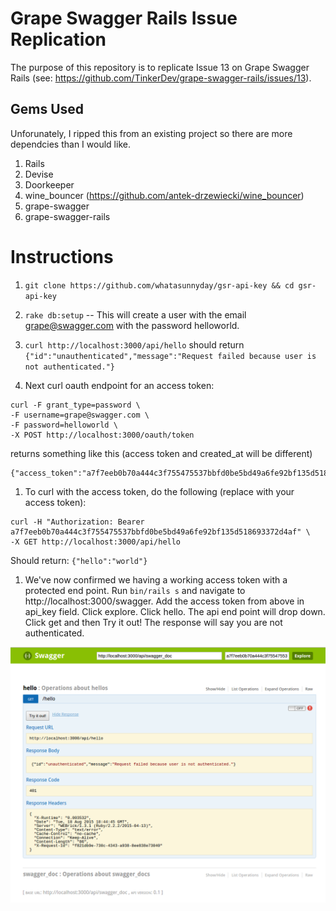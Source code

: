 # Grape Swagger Rails Issue Replication

The purpose of this repository is to replicate Issue 13 on Grape Swagger Rails
(see: https://github.com/TinkerDev/grape-swagger-rails/issues/13).

## Gems Used

Unforunately, I ripped this from an existing project so there are more
dependcies than I would like.

1. Rails
1. Devise
1. Doorkeeper
1. wine_bouncer (https://github.com/antek-drzewiecki/wine_bouncer)
1. grape-swagger
1. grape-swagger-rails

# Instructions

1. `git clone https://github.com/whatasunnyday/gsr-api-key && cd gsr-api-key`

1. `rake db:setup` -- This will create a user with the email grape@swagger.com
with the password helloworld.

1. `curl http://localhost:3000/api/hello` should return
`{"id":"unauthenticated","message":"Request failed because user is not authenticated."}`

1. Next curl oauth endpoint for an access token:
```
curl -F grant_type=password \
-F username=grape@swagger.com \
-F password=helloworld \
-X POST http://localhost:3000/oauth/token
```
returns something like this (access token and created_at will be different)
```
{"access_token":"a7f7eeb0b70a444c3f755475537bbfd0be5bd49a6fe92bf135d518693372d4af","token_type":"bearer","expires_in":7200,"created_at":1439923237}
```

1. To curl with the access token, do the following (replace with your access
  token):
```
curl -H "Authorization: Bearer a7f7eeb0b70a444c3f755475537bbfd0be5bd49a6fe92bf135d518693372d4af" \
-X GET http://localhost:3000/api/hello
```
Should return:
`{"hello":"world"}`

1. We've now confirmed we having a working access token with a protected
end point. Run `bin/rails s` and navigate to http://localhost:3000/swagger. Add
the access token from above in api_key field. Click explore. Click hello. The
api end point will drop down. Click get and then Try it out! The response will
say you are not authenticated.

![example](screenshot.png)
